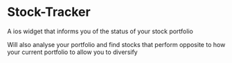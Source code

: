 # Stock-Tracker
A ios widget that informs you of the status of your stock portfolio

Will also analyse your portfolio and find stocks that perform opposite to how your current portfolio to allow you to diversify
